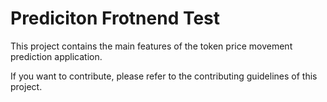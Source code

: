 # Prediciton Frotnend Test

This project contains the main features of the token price movement prediction application.

If you want to contribute, please refer to the contributing guidelines of this project.